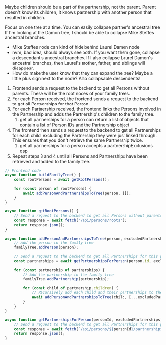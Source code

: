 Maybe children should be a part of the partnership, not the parent.
Parent doesn't know its children, it knows partnership with another person that resulted in children.

Focus on one tree at a time.
You can easily collapse partner's ancestral tree
If I'm looking at the Damon tree, I should be able to collapse Mike Steffes ancestral branches.
- Mike Steffes node can kind of hide behind Laurel Damon node
- nvm, bad idea, should always see both. If you want them gone, collapse a descendant's ancestral branches.
  If I also collapse Laurel Damon's ancestral branches, then Laurel's mother, father, and siblings will disappear.
- How do make the user know that they can expand the tree? Maybe a little plus sign next to the node?
  Also collapsable descendents!

1. Frontend sends a request to the backend to get all Persons without parents. These will be the root nodes of your family trees.
2. For each Person received, the frontend sends a request to the backend to get all Partnerships for that Person.
3. For each Partnership received, the frontend links the Persons involved in the Partnership and adds the Partnership's children to the family tree.
   1. get all partnerships for a person can return a list of objects that contain a list of Person IDs and the Partnership object
4. The frontend then sends a request to the backend to get all Partnerships for each child, excluding the Partnership they were just linked through. This ensures that you don't retrieve the same Partnership twice.
   1. get all partnerships for a person accepts a partnershipExclusions qsp
5. Repeat steps 3 and 4 until all Persons and Partnerships have been retrieved and added to the family tree.

```javascript
// Frontend code
async function buildFamilyTree() {
    const rootPersons = await getRootPersons();

    for (const person of rootPersons) {
        await addPersonAndPartnershipsToTree(person, []);
    }
}

async function getRootPersons() {
    // Send a request to the backend to get all Persons without parents
    const response = await fetch('/api/persons/roots');
    return response.json();
}

async function addPersonAndPartnershipsToTree(person, excludedPartnerships) {
    // Add the person to the family tree
    familyTree.addPerson(person);

    // Send a request to the backend to get all Partnerships for this person, excluding the specified partnerships
    const partnerships = await getPartnershipsForPerson(person.id, excludedPartnerships);

    for (const partnership of partnerships) {
        // Add the partnership to the family tree
        familyTree.addPartnership(partnership);

        for (const child of partnership.children) {
            // Recursively add each child and their partnerships to the tree, excluding the current partnership
            await addPersonAndPartnershipsToTree(child, [...excludedPartnerships, partnership.id]);
        }
    }
}

async function getPartnershipsForPerson(personId, excludedPartnerships) {
    // Send a request to the backend to get all Partnerships for this person, excluding the specified partnerships
    const response = await fetch(`/api/persons/${personId}/partnerships?exclusions=${excludedPartnerships.join(',')}`);
    return response.json();
}
```
